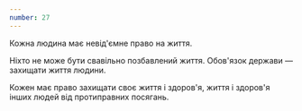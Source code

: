 ```yaml
---
number: 27
---
```


Кожна людина має невід'ємне право на життя.

Ніхто не може бути свавільно позбавлений життя. Обов'язок держави — захищати життя людини.

Кожен має право захищати своє життя і здоров'я, життя і здоров'я інших людей від протиправних посягань.
